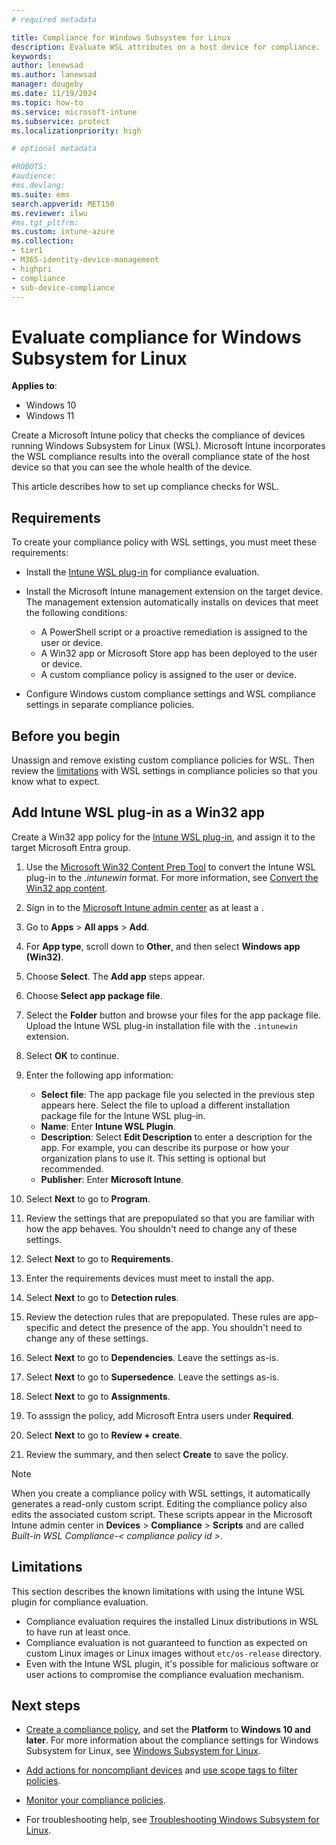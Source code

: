 ```yaml
---
# required metadata

title: Compliance for Windows Subsystem for Linux  
description: Evaluate WSL attributes on a host device for compliance. 
keywords:
author: lenewsad
ms.author: lanewsad
manager: dougeby
ms.date: 11/19/2024 
ms.topic: how-to
ms.service: microsoft-intune
ms.subservice: protect
ms.localizationpriority: high

# optional metadata

#ROBOTS:
#audience:
#ms.devlang:
ms.suite: ems
search.appverid: MET150
ms.reviewer: ilwu
#ms.tgt_pltfrm:
ms.custom: intune-azure
ms.collection:
- tier1
- M365-identity-device-management
- highpri
- compliance
- sub-device-compliance
---
```


# Evaluate compliance for Windows Subsystem for Linux   

**Applies to**: 
- Windows 10   
- Windows 11   

Create a Microsoft Intune policy that checks the compliance of devices running Windows Subsystem for Linux (WSL). Microsoft Intune incorporates the WSL compliance results into the overall compliance state of the host device so that you can see the whole health of the device.

This article describes how to set up compliance checks for WSL.  

## Requirements   

To create your compliance policy with WSL settings, you must meet these requirements:  

- Install the [Intune WSL plug-in](https://go.microsoft.com/fwlink/?linkid=2296896) for compliance evaluation.
  
- Install the Microsoft Intune management extension on the target device. The management extension automatically installs on devices that meet the following conditions:
  
	- A PowerShell script or a proactive remediation is assigned to the user or device.  
	- A Win32 app or Microsoft Store app has been deployed to the user or device.   
	- A custom compliance policy is assigned to the user or device.  
- Configure Windows custom compliance settings and WSL compliance settings in separate compliance policies. 

## Before you begin
Unassign and remove existing custom compliance policies for WSL. Then review the [limitations](#limitations) with WSL settings in compliance policies so that you know what to expect.  

## Add Intune WSL plug-in as a Win32 app   

Create a Win32 app policy for the [Intune WSL plug-in](https://github.com/microsoft/shell-intune-samples/blame/master/Linux/WSL/IntuneWSLPluginInstaller/IntuneWSLPluginInstaller.msi), and assign it to the target Microsoft Entra group.  

1. Use the [Microsoft Win32 Content Prep Tool](https://github.com/Microsoft/Microsoft-Win32-Content-Prep-Tool) to convert the Intune WSL plug-in to the *.intunewin* format. For more information, see [Convert the Win32 app content](../apps/apps-win32-prepare.md#convert-the-win32-app-content). 
   
2. Sign in to the [Microsoft Intune admin center](https://go.microsoft.com/fwlink/?linkid=2109431) as at least a <insert least privilleged role>.  
   
3. Go to **Apps** > **All apps** > **Add**.  

4. For **App type**, scroll down to **Other**, and then select **Windows app (Win32)**.  

5. Choose **Select**. The **Add app** steps appear.  

6. Choose **Select app package file**.

7. Select the **Folder** button and browse your files for the app package file. Upload the Intune WSL plug-in installation file with the `.intunewin` extension.  

8. Select **OK** to continue.  

9. Enter the following app information:  
   - **Select file**: The app package file you selected in the previous step appears here. Select the file to upload a different installation package file for the Intune WSL plug-in.   
   - **Name**: Enter **Intune WSL Plugin**.  
   - **Description**: Select **Edit Description** to enter a description for the app. For example, you can describe its purpose or how your organization plans to use it. This setting is optional but recommended.  
   - **Publisher**: Enter **Microsoft Intune**.  

10. Select **Next** to go to **Program**.  

11. Review the settings that are prepopulated so that you are familiar with how the app behaves. You shouldn't need to change any of these settings.  

12. Select **Next** to go to **Requirements**.  
13. Enter the requirements devices must meet to install the app.  

14. Select **Next** to go to **Detection rules**.
15. Review the detection rules that are prepopulated. These rules are app-specific and detect the presence of the app. You shouldn't need to change any of these settings.  

16. Select **Next** to go to **Dependencies**. Leave the settings as-is.

17. Select **Next** to go to **Supersedence**. Leave the settings as-is.

18. Select **Next** to go to **Assignments**.  

19. To asssign the policy, add Microsoft Entra users under **Required**.   

20. Select **Next** to go to **Review + create**.  

21. Review the summary, and then select **Create** to save the policy.  

> [!NOTE]
> When you create a compliance policy with WSL settings, it automatically generates a read-only custom script. Editing the compliance policy also edits the associated custom script. These scripts appear in the Microsoft Intune admin center in **Devices** > **Compliance** > **Scripts** and are called *Built-in WSL Compliance-< compliance policy id >*.  

## Limitations

This section describes the known limitations with using the Intune WSL plugin for compliance evaluation. 

- Compliance evaluation requires the installed Linux distributions in WSL to have run at least once.  
- Compliance evaluation is not guaranteed to function as expected on custom Linux images or Linux images without `etc/os-release` directory.  
- Even with the Intune WSL plugin, it's possible for malicious software or user actions to compromise the compliance evaluation mechanism. 

## Next steps

- [Create a compliance policy](create-compliance-policy.md#create-the-policy), and set the **Platform** to **Windows 10 and later**. For more information about the compliance settings for Windows Subsystem for Linux, see [Windows Subsystem for Linux](compliance-policy-create-windows.md#windows-subsystem-for-linux-wsl).   

- [Add actions for noncompliant devices](actions-for-noncompliance.md) and [use scope tags to filter policies](../fundamentals/scope-tags.md).  

- [Monitor your compliance policies](compliance-policy-monitor.md).  

- For troubleshooting help, see [Troubleshooting Windows Subsystem for Linux](/windows/wsl/troubleshooting).   
